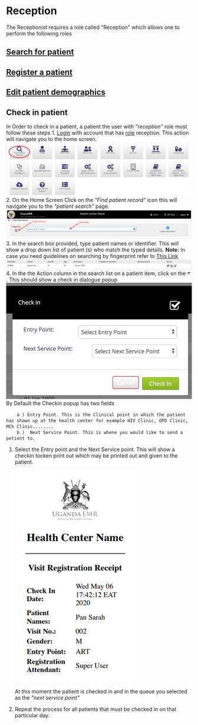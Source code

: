 # Reception

The Receptionist requires a role called "Reception" which allows one to perform the following roles

## [Search for patient](../../patient-management/search_patient.md)

## [Register a patient](../../patient-management/patient_registration.md)

## [Edit patient demographics](../../patient-management/patient_registration.md)

## Check in patient

In Order to check in a patient, a patient the user with _"reception"_ role must follow these steps 1. [Login](https://github.com/METS-Programme/ugandaemr-usermanual/tree/1fbbe0b2801ddccebeb5041ed0f406697a3b1f0a/login.md) with account that has [role](https://github.com/METS-Programme/ugandaemr-usermanual/tree/1fbbe0b2801ddccebeb5041ed0f406697a3b1f0a/point-of-care-poc/installation-and-configuration/roles.md) reception. This action will navigate you to the home screen. ![Home Screen](../../.gitbook/assets/poc_find_patient_link%20%281%29.png) 2. On the Home Screen Click on the _"Find patient record"_ icon this will navigate you to the _"patient search"_ page. ![Search Page](../../.gitbook/assets/poc_search_patient_page.png) 3. In the search box provided, type patient names or identifier. This will show a drop down list of patient \(s\) who match the typed details. **Note:** In case you need guidelines on searching by fingerprint refer to [This Link](../../fingerprint/search_add_patient_fingerprint.md#search-by-fingerprint) ![Search Page](../../.gitbook/assets/poc_patient_in_search_list.png) 4. In the the Action column in the search list on a patient item, click on the ![checkin icon](../../.gitbook/assets/poc_checkin_icon.png). This should show a check in dialogue popup ![Check in popup](../../.gitbook/assets/poc_check_in_popup.png) By Default the Checkin popup has two fields

```text
    a ) Entry Point. This is the Clinical point in which the patient has shown up at the health center for example HIV Clinic, OPD Clinic, MCh Clinic........
    b )  Next Service Point. This is whene you would like to send a petient to.
```

1. Select the Entry point and the Next Service point. This will show a checkin tocken print out which may be printed out and given to the patient.

   ![Check in popup](../../.gitbook/assets/poc_check_in_token.png)

   At this moment the patient is checked in and in the queue you selected as the _"next service point"_

2. Repeat the process for all patients that must be checked in on that particular day.

